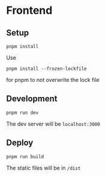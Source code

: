 # Frontend

## Setup

```
pnpm install
```

Use

```
pnpm install --frozen-lockfile
```

for pnpm to not overwrite the lock file

## Development

```
pnpm run dev
```

The dev server will be `localhost:3000`

## Deploy

```
pnpm run build
```

The static files will be in `/dist`
